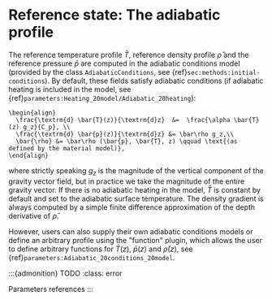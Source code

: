 
# Reference state: The adiabatic profile

The reference temperature profile $\bar{T}$, reference density profile $\bar{\rho}$ and the reference pressure $\bar{p}$ are computed in the adiabatic conditions model (provided by the class `AdiabaticConditions`, see {ref}`sec:methods:initial-conditions`).
By default, these fields satisfy adiabatic conditions (if adiabatic heating is included in the model, see {ref}`parameters:Heating_20model/Adiabatic_20heating`):

```{math}
\begin{align}
  \frac{\textrm{d} \bar{T}(z)}{\textrm{d}z}  &=  \frac{\alpha \bar{T}(z) g_z}{C_p}, \\
  \frac{\textrm{d} \bar{p}(z)}{\textrm{d}z} &= \bar\rho g_z,\\
  \bar{\rho} &= \bar\rho (\bar{p}, \bar{T}, z) \qquad \text{(as defined by the material model)},
\end{align}
```
where strictly speaking $g_z$ is the magnitude of the vertical component of the gravity vector field, but in practice we take the magnitude of the entire gravity vector.
If there is no adiabatic heating in the model, $\bar{T}$ is constant by default and set to the adiabatic surface temperature.
The density gradient is always computed by a simple finite difference approximation of the depth derivative of $\bar{\rho}$.

However, users can also supply their own adiabatic conditions models or define an arbitrary profile using the "function" plugin, which allows the user to define arbitrary functions for $\bar{T}(z)$, $\bar{p}(z)$ and $\bar{\rho}(z)$, see {ref}`parameters:Adiabatic_20conditions_20model`.

:::{admonition} TODO
:class: error

Parameters references
:::
